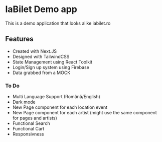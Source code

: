 # IaBilet Demo app

This is a demo application that looks alike iabilet.ro

## Features

- Created with Next.JS
- Designed with TailwindCSS
- State Management using React Toolkit
- Login/Sign up system using Firebase
- Data grabbed from a MOCK

### To Do

- Multi Language Support (Română/English)
- Dark mode
- New Page component for each location event
- New Page component for each artist (might use the same component for pages and artists)
- Functional Search
- Functional Cart
- Responsivness
